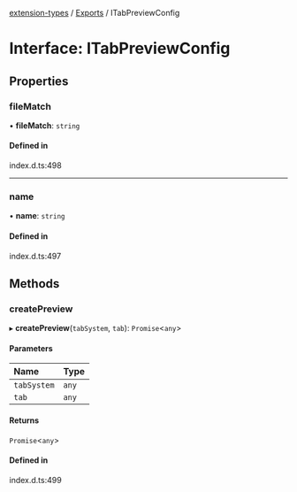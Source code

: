 [extension-types](../README.md) / [Exports](../modules.md) / ITabPreviewConfig

# Interface: ITabPreviewConfig

## Properties

### fileMatch

• **fileMatch**: `string`

#### Defined in

index.d.ts:498

___

### name

• **name**: `string`

#### Defined in

index.d.ts:497

## Methods

### createPreview

▸ **createPreview**(`tabSystem`, `tab`): `Promise`<`any`\>

#### Parameters

| Name | Type |
| :------ | :------ |
| `tabSystem` | `any` |
| `tab` | `any` |

#### Returns

`Promise`<`any`\>

#### Defined in

index.d.ts:499
